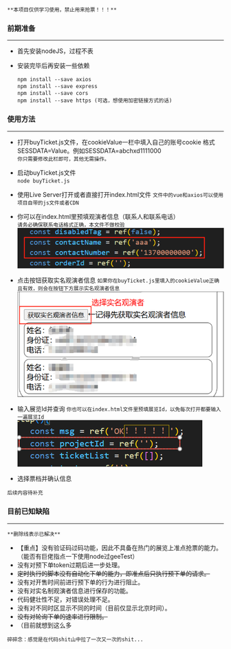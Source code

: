 `**本项目仅供学习使用，禁止用来抢票！！！** `

### 前期准备
***


- 首先安装nodeJS，过程不表

- 安装完毕后再安装一些依赖
  ```
  npm install --save axios 
  npm install --save express  
  npm install --save cors  
  npm install --save https (可选，想使用加密链接方式的话)
  ```
### 使用方法
***

- 打开buyTicket.js文件，在cookieValue一栏中填入自己的账号cookie
  格式SESSDATA=Value。例如SESSDATA=abchxd1111000  \
  `你只需要修改此栏即可，其他无需操作。`  

- 启动buyTicket.js文件  \
  `node buyTicket.js`

- 使用Live Server打开或者直接打开index.html文件
  `文件中的vue和axios可以使用项目自带的js文件或者CDN`

- 你可以在index.html里预填观演者信息（联系人和联系电话）  \
  `请务必确保联系电话格式正确，本文件不做校验`
  ![img](./img/editContact.png "img")

- 点击按钮获取实名观演者信息
  `如果你在buyTicket.js里填入的cookieValue正确且有效，则会在按钮下方展示实名观演者信息`
  ![img](./img/realnameList.png "img")

- 输入展览Id并查询
  `你也可以在index.html文件里预填展览Id，以免每次打开都要输入一遍展览Id`
    ![img](./img/evId.png "img")

- 选择票档并确认信息

`后续内容待补充`

### 目前已知缺陷
***
  `**删除线表示已解决**`

  - 【重点】没有验证码过码功能，因此不具备在热门的展览上准点抢票的能力。（能否有巨佬指点一下使用node过geeTest）
  - 没有对预下单token过期后进一步处理。
  - ~~定时执行的脚本没有自动化下单的能力，即准点后只执行预下单的请求。~~
  - 没有对开售时间前进行预下单的行为进行阻止。
  - 没有对实名制观演者信息进行保存的功能。
  - 代码健壮性不足，对错误处理不足。
  - 没有对不同时区显示不同的时间（目前仅显示北京时间）。
  - ~~没有对轮询下单的速率进行限制。~~
  - （目前就想到这么多
  
  `碎碎念：感觉是在代码shit山中拉了一次又一次的shit...`